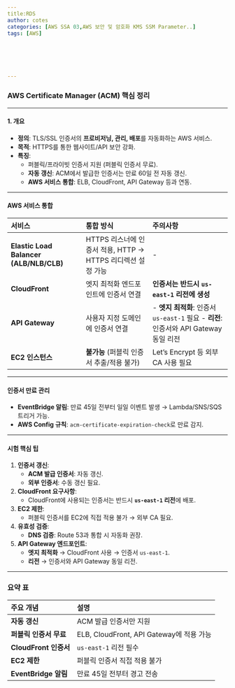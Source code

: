 ```yaml
---
title:RDS
author: cotes   
categories: [AWS SSA 03,AWS 보안 및 암호화 KMS SSM Parameter..]
tags: [AWS]






---
```


### **AWS Certificate Manager (ACM) 핵심 정리**

------

#### **1. 개요**

- **정의**: TLS/SSL 인증서의 **프로비저닝, 관리, 배포**를 자동화하는 AWS 서비스.
- **목적**: HTTPS를 통한 웹사이트/API 보안 강화.
- **특징**:
  - 퍼블릭/프라이빗 인증서 지원 (퍼블릭 인증서 무료).
  - **자동 갱신**: ACM에서 발급한 인증서는 만료 60일 전 자동 갱신.
  - **AWS 서비스 통합**: ELB, CloudFront, API Gateway 등과 연동.

------

#### **AWS 서비스 통합**

| **서비스**                              | **통합 방식**                                               | **주의사항**                                                 |
| :-------------------------------------- | :---------------------------------------------------------- | :----------------------------------------------------------- |
| **Elastic Load Balancer (ALB/NLB/CLB)** | HTTPS 리스너에 인증서 적용, HTTP → HTTPS 리디렉션 설정 가능 | -                                                            |
| **CloudFront**                          | 엣지 최적화 엔드포인트에 인증서 연결                        | **인증서는 반드시 `us-east-1` 리전에 생성**                  |
| **API Gateway**                         | 사용자 지정 도메인에 인증서 연결                            | - **엣지 최적화**: 인증서 `us-east-1` 필요 - **리전**: 인증서와 API Gateway 동일 리전 |
| **EC2 인스턴스**                        | **불가능** (퍼블릭 인증서 추출/적용 불가)                   | Let’s Encrypt 등 외부 CA 사용 필요                           |

------

#### **인증서 만료 관리**

- **EventBridge 알림**: 만료 45일 전부터 일일 이벤트 발생 → Lambda/SNS/SQS 트리거 가능.
- **AWS Config 규칙**: `acm-certificate-expiration-check`로 만료 감지.

------

#### **시험 핵심 팁**

1. **인증서 갱신**:
   - **ACM 발급 인증서**: 자동 갱신.
   - **외부 인증서**: 수동 갱신 필요.
2. **CloudFront 요구사항**:
   - CloudFront에 사용되는 인증서는 반드시 **`us-east-1` 리전**에 배포.
3. **EC2 제한**:
   - 퍼블릭 인증서를 EC2에 직접 적용 불가 → 외부 CA 필요.
4. **유효성 검증**:
   - **DNS 검증**: Route 53과 통합 시 자동화 권장.
5. **API Gateway 엔드포인트**:
   - **엣지 최적화** → CloudFront 사용 → 인증서 `us-east-1`.
   - **리전** → 인증서와 API Gateway 동일 리전.

------

### **요약 표**

| **주요 개념**          | **설명**                                 |
| :--------------------- | :--------------------------------------- |
| **자동 갱신**          | ACM 발급 인증서만 지원                   |
| **퍼블릭 인증서 무료** | ELB, CloudFront, API Gateway에 적용 가능 |
| **CloudFront 인증서**  | `us-east-1` 리전 필수                    |
| **EC2 제한**           | 퍼블릭 인증서 직접 적용 불가             |
| **EventBridge 알림**   | 만료 45일 전부터 경고 전송               |